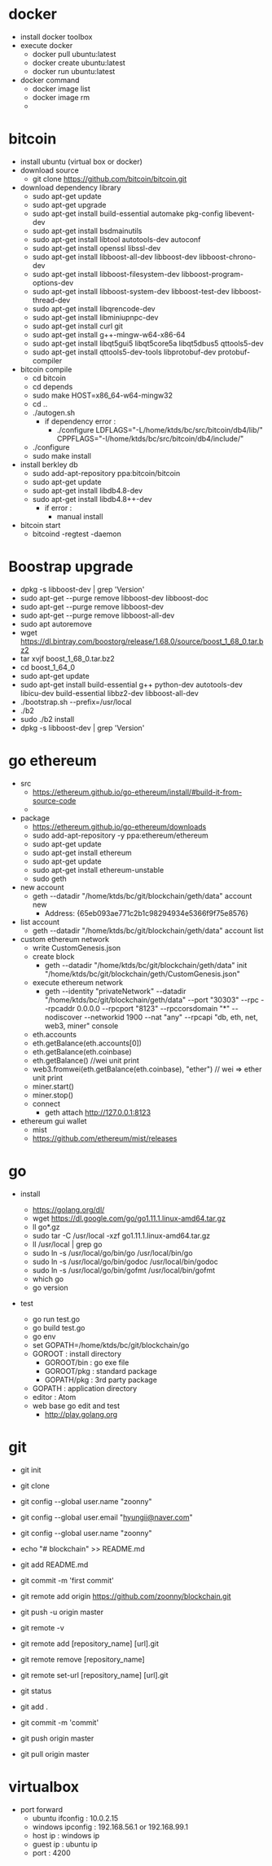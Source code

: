 # docker
- install docker toolbox
- execute docker
    - docker pull ubuntu:latest
    - docker create ubuntu:latest
    - docker run ubuntu:latest
- docker command
    - docker image list
    - docker image rm
    - 

# bitcoin
- install ubuntu (virtual box or docker)
- download source
    - git clone https://github.com/bitcoin/bitcoin.git
- download dependency library
    - sudo apt-get update
    - sudo apt-get upgrade
    - sudo apt-get install build-essential automake pkg-config libevent-dev
    - sudo apt-get install bsdmainutils
    - sudo apt-get install libtool autotools-dev autoconf
    - sudo apt-get install openssl libssl-dev
    - sudo apt-get install libboost-all-dev libboost-dev libboost-chrono-dev
    - sudo apt-get install libboost-filesystem-dev libboost-program-options-dev
    - sudo apt-get install libboost-system-dev libboost-test-dev libboost-thread-dev
    - sudo apt-get install libqrencode-dev
    - sudo apt-get install libminiupnpc-dev
    - sudo apt-get install curl git
    - sudo apt-get install g++-mingw-w64-x86-64
    - sudo apt-get install libqt5gui5 libqt5core5a libqt5dbus5 qttools5-dev
    - sudo apt-get install qttools5-dev-tools libprotobuf-dev protobuf-compiler
- bitcoin compile
    - cd bitcoin
    - cd depends
    - sudo make HOST=x86_64-w64-mingw32
    - cd ..
    - ./autogen.sh
        - if dependency error : 
            - ./configure LDFLAGS="-L/home/ktds/bc/src/bitcoin/db4/lib/" CPPFLAGS="-I/home/ktds/bc/src/bitcoin/db4/include/"
    - ./configure
    - sudo make install
- install berkley db
    - sudo add-apt-repository ppa:bitcoin/bitcoin
    - sudo apt-get update
    - sudo apt-get install libdb4.8-dev
    - sudo apt-get install libdb4.8++-dev
        - if error : 
            - manual install
- bitcoin start
    - bitcoind -regtest -daemon

# Boostrap upgrade
- dpkg -s libboost-dev | grep 'Version' 
- sudo apt-get --purge remove libboost-dev libboost-doc
- sudo apt-get --purge remove libboost-dev
- sudo apt-get --purge remove libboost-all-dev
- sudo apt autoremove
- wget https://dl.bintray.com/boostorg/release/1.68.0/source/boost_1_68_0.tar.bz2
- tar xvjf boost_1_68_0.tar.bz2
- cd boost_1_64_0
- sudo apt-get update
- sudo apt-get install build-essential g++ python-dev autotools-dev libicu-dev build-essential libbz2-dev libboost-all-dev
- ./bootstrap.sh --prefix=/usr/local
- ./b2
- sudo ./b2 install
- dpkg -s libboost-dev | grep 'Version' 

# go ethereum
- src
    - https://ethereum.github.io/go-ethereum/install/#build-it-from-source-code
    - 
- package
    - https://ethereum.github.io/go-ethereum/downloads
    - sudo add-apt-repository -y ppa:ethereum/ethereum
    - sudo apt-get update
    - sudo apt-get install ethereum
    - sudo apt-get update
    - sudo apt-get install ethereum-unstable
    - sudo geth
- new account
    - geth --datadir "/home/ktds/bc/git/blockchain/geth/data" account new
         - Address: {65eb093ae771c2b1c98294934e5366f9f75e8576} 
- list account
    - geth --datadir "/home/ktds/bc/git/blockchain/geth/data" account list
- custom ethereum network
    - write CustomGenesis.json
    - create block
        - geth --datadir "/home/ktds/bc/git/blockchain/geth/data" init "/home/ktds/bc/git/blockchain/geth/CustomGenesis.json"
    - execute ethereum network
        - geth --identity "privateNetwork" --datadir "/home/ktds/bc/git/blockchain/geth/data" --port "30303" --rpc --rpcaddr 0.0.0.0 --rpcport "8123" --rpccorsdomain "*" --nodiscover --networkid 1900 --nat "any" --rpcapi "db, eth, net, web3, miner" console
    - eth.accounts
    - eth.getBalance(eth.accounts[0])
    - eth.getBalance(eth.coinbase)
    - eth.getBalance()   //wei unit print
    - web3.fromwei(eth.getBalance(eth.coinbase), "ether")    // wei => ether unit print
    - miner.start()
    - miner.stop()
    - connect
        - geth attach http://127.0.0.1:8123
- ethereum gui wallet
    - mist
    - https://github.com/ethereum/mist/releases

# go
- install
    - https://golang.org/dl/
    - wget https://dl.google.com/go/go1.11.1.linux-amd64.tar.gz
    - ll go*.gz
    - sudo tar -C /usr/local -xzf go1.11.1.linux-amd64.tar.gz
    - ll /usr/local | grep go
    - sudo ln -s /usr/local/go/bin/go /usr/local/bin/go
    - sudo ln -s /usr/local/go/bin/godoc /usr/local/bin/godoc
    - sudo ln -s /usr/local/go/bin/gofmt /usr/local/bin/gofmt
    - which go
    - go version

- test
    - go run test.go
    - go build test.go
    - go env
    - set GOPATH=/home/ktds/bc/git/blockchain/go
    - GOROOT : install directory
        - GOROOT/bin : go exe file
        - GOROOT/pkg : standard package
        - GOPATH/pkg : 3rd party package
    - GOPATH : application directory
    - editor : Atom
    - web base go edit and test
        - http://play.golang.org

# git
- git init
- git clone
- git config --global user.name "zoonny"
- git config --global user.email "hyungii@naver.com"
- git config --global user.name "zoonny"
- echo "# blockchain" >> README.md
- git add README.md
- git commit -m 'first commit'
- git remote add origin https://github.com/zoonny/blockchain.git
- git push -u origin master

- git remote -v
- git remote add [repository_name] [url].git
- git remote remove [repository_name]
- git remote set-url [repository_name] [url].git

- git status

- git add .
- git commit -m 'commit'

- git push origin master
- git pull origin master

# virtualbox
- port forward
    - ubuntu ifconfig : 10.0.2.15
    - windows ipconfig : 192.168.56.1 or 192.168.99.1
    - host ip : windows ip
    - guest ip : ubuntu ip
    - port : 4200
